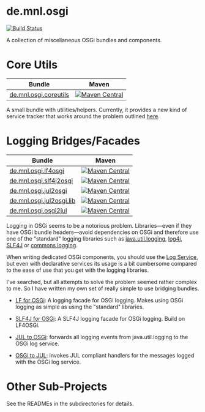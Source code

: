 # de.mnl.osgi

[![Build Status](https://travis-ci.org/mnlipp/de.mnl.osgi.svg?branch=master)](https://travis-ci.org/mnlipp/de.mnl.osgi)

A collection of miscellaneous OSGi bundles and components.

# Core Utils

| Bundle                   | Maven |
| ------------------------ | ------- |
| [de.mnl.osgi.coreutils](https://mnlipp.github.io/de.mnl.osgi/de.mnl.osgi.coreutils/javadoc/de/mnl/osgi/coreutils/package-summary.html#package.description) | [![Maven Central](https://img.shields.io/maven-central/v/de.mnl.osgi/de.mnl.osgi.coreutils.svg)](https://search.maven.org/#search%7Cga%7C1%7Ca%3A%22de.mnl.osgi.coreutils%22) |

A small bundle with utilities/helpers. Currently, it provides a new kind
of service tracker that works around the problem outlined 
[here](https://mnlipp.github.io/osgi-getting-started/TrackingAService.html).

# Logging Bridges/Facades

| Bundle                   | Maven |
| ------------------------ | ------- |
| [de.mnl.osgi.lf4osgi](https://mnlipp.github.io/de.mnl.osgi/de.mnl.osgi.lf4osgi/javadoc/de/mnl/osgi/lf4osgi/package-summary.html#package.description) | [![Maven Central](https://img.shields.io/maven-central/v/de.mnl.osgi/de.mnl.osgi.lf4osgi.svg)](https://search.maven.org/#search%7Cga%7C1%7Ca%3A%22de.mnl.osgi.lf4osgi%22) | 
| [de.mnl.osgi.slf4j2osgi](https://mnlipp.github.io/de.mnl.osgi/de.mnl.osgi.slf4j2osgi/javadoc/org/slf4j/impl/package-summary.html#package.description) | [![Maven Central](https://img.shields.io/maven-central/v/de.mnl.osgi/de.mnl.osgi.slf4j2osgi.svg)](https://search.maven.org/#search%7Cga%7C1%7Ca%3A%22de.mnl.osgi.slf4j2osgi%22) | 
| [de.mnl.osgi.jul2osgi](https://mnlipp.github.io/de.mnl.osgi/de.mnl.osgi.jul2osgi/javadoc/de/mnl/osgi/jul2osgi/package-summary.html#package.description)     | [![Maven Central](https://img.shields.io/maven-central/v/de.mnl.osgi/de.mnl.osgi.jul2osgi.svg)](https://search.maven.org/#search%7Cga%7C1%7Ca%3A%22de.mnl.osgi.jul2osgi%22) |
| [de.mnl.osgi.jul2osgi.lib](https://mnlipp.github.io/de.mnl.osgi/de.mnl.osgi.jul2osgi/javadoc/de/mnl/osgi/jul2osgi/package-summary.html#package.description) | [![Maven Central](https://img.shields.io/maven-central/v/de.mnl.osgi/de.mnl.osgi.jul2osgi.lib.svg)](https://search.maven.org/#search%7Cga%7C1%7Ca%3A%22de.mnl.osgi.jul2osgi.lib%22) | 
| [de.mnl.osgi.osgi2jul](https://mnlipp.github.io/de.mnl.osgi/de.mnl.osgi.osgi2jul/javadoc/de/mnl/osgi/osgi2jul/package-summary.html#package.description) | [![Maven Central](https://img.shields.io/maven-central/v/de.mnl.osgi/de.mnl.osgi.osgi2jul.svg)](https://search.maven.org/#search%7Cga%7C1%7Ca%3A%22de.mnl.osgi.osgi2jul%22) | 

Logging in OSGi seems to be a notorious problem. Libraries—even if 
they have OSGi bundle headers—avoid dependencies on OSGi and therefore
use one of the "standard" logging libraries such as 
[java.util.logging](https://docs.oracle.com/javase/8/docs/technotes/guides/logging/overview.html),
[log4j](https://logging.apache.org/log4j/2.x/), [SLF4J](https://www.slf4j.org/)
or [commons logging](https://commons.apache.org/proper/commons-logging/).

When writing dedicated OSGi components, you should use the 
[Log Service](https://osgi.org/specification/osgi.cmpn/7.0.0/service.log.html),
but even with declarative services its usage is a bit cumbersome compared
to the ease of use that you get with the logging libraries. 

I've searched, but all attempts to solve the problem seemed rather complex to 
me. So I have written my own set of really simple to use bridging bundles.

 * [LF for OSGi](https://mnlipp.github.io/de.mnl.osgi/de.mnl.osgi.lf4osgi/javadoc/de/mnl/osgi/lf4osgi/package-summary.html#package.description):
   A logging facade for OSGi logging. Makes using OSGi logging as simple as
   using the "standard" libraries.
   
 * [SLF4J for OSGi](https://mnlipp.github.io/de.mnl.osgi/de.mnl.osgi.slf4j2osgi/javadoc/org/slf4j/impl/package-summary.html#package.description):
   A SLF4J logging facade for OSGi logging. Build on LF4OSGi.
   
 * [JUL to OSGi](https://mnlipp.github.io/de.mnl.osgi/de.mnl.osgi.jul2osgi/javadoc/de/mnl/osgi/jul2osgi/package-summary.html#package.description):
   forwards all logging events from java.util.logging to the OSGi log service.
   
 * [OSGi to JUL](https://mnlipp.github.io/de.mnl.osgi/de.mnl.osgi.osgi2jul/javadoc/):
   invokes JUL compliant handlers for the messages logged with the OSGi log 
   service.


# Other Sub-Projects

See the READMEs in the subdirectories for details. 
